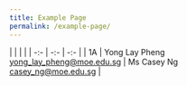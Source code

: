 ```yaml
---
title: Example Page
permalink: /example-page/
---
```

|  |  |  |
| -:- | -:- | -:- |
| 1A     | Yong Lay Pheng<br>[yong_lay_pheng@moe.edu.sg](mailto:yong_lay_pheng@moe.edu.sg)     | Ms Casey Ng<br>[casey_ng@moe.edu.sg](mailto:casey_ng@moe.edu.sg)     |